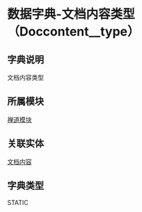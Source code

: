 # 数据字典-文档内容类型（Doccontent__type）
## 字典说明
文档内容类型

## 所属模块
[禅道模块](../module/zentao)

## 关联实体
[文档内容](../module/zentao/DocContent)

## 字典类型
STATIC



